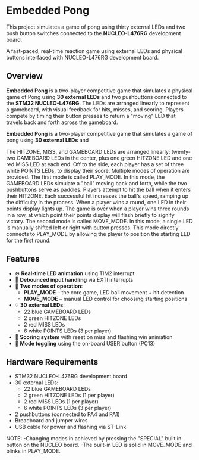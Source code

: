 # Embedded Pong
This project simulates a game of pong using thirty external LEDs and two push
button switches connected to the **NUCLEO-L476RG** development board. 

A fast-paced, real-time reaction game using external LEDs and physical buttons interfaced with NUCLEO-L476RG development board. 



## Overview
**Embedded Pong** is a two-player competitive game that simulates a physical game of Pong using **30 external LEDs** and two pushbuttons connected to the **STM32 NUCLEO-L476RG**. The LEDs are arranged linearly to represent a gameboard, with visual feedback for hits, misses, and scoring. Players compete by timing their button presses to return a "moving" LED that travels back and forth across the gameboard.

**Embedded Pong** is a two-player competitive game that simulates a game of pong using **30 external LEDs** and 

The HITZONE, MISS, and GAMEBOARD LEDs are arranged linearly: twenty-two GAMEBOARD LEDs in the center, plus one
green HITZONE LED and one red MISS LED at each end. Off to the side, each player has a set
of three white POINTS LEDs, to display their score. Multiple modes of operation are
provided.
  The first mode is called PLAY_MODE. In this mode, the GAMEBOARD LEDs simulate a "ball"
moving back and forth, while the two pushbuttons serve as paddles. Players attempt to hit
the ball when it enters their HITZONE. Each successful hit increases the ball's speed,
ramping up the difficulty in the process. When a player wins a round, one LED in their
points display lights up. The game is over when a player wins three rounds in a row, at
which point their points display will flash briefly to signify victory.
The second mode is called MOVE_MODE. In this mode, a single LED is manually shifted
left or right with button presses. This mode directly connects to PLAY_MODE by allowing
the player to position the starting LED for the first round.

## Features
- ⚙️ **Real-time LED animation** using TIM2 interrupt
- 🧠 **Debounced input handling** via EXTI interrupts
- 🔁 **Two modes of operation**:  
  - **PLAY_MODE** – the core game, LED ball movement + hit detection  
  - **MOVE_MODE** – manual LED control for choosing starting positions
- 💡 **30 external LEDs**:  
  - 22 blue GAMEBOARD LEDs  
  - 2 green HITZONE LEDs  
  - 2 red MISS LEDs  
  - 6 white POINTS LEDs (3 per player)
- 🎯 **Scoring system** with reset on miss and flashing win animation
- 🔄 **Mode toggling** using the on-board USER button (PC13)

## Hardware Requirements
- STM32 NUCLEO-L476RG development board
- 30 external LEDs:
  - 22 blue GAMEBOARD LEDs
  - 2 green HITZONE LEDs (1 per player)
  - 2 red MISS LEDs (1 per player)
  - 6 white POINTS LEDs (3 per player)
- 2 pushbuttons (connected to PA4 and PA1)
- Breadboard and jumper wires
- USB cable for power and flashing via ST-Link

NOTE:
  -Changing modes in achieved by pressing the "SPECIAL" built in button on the NUCLEO board.
	-The built-in LED is solid in MOVE_MODE and blinks in PLAY_MODE.

